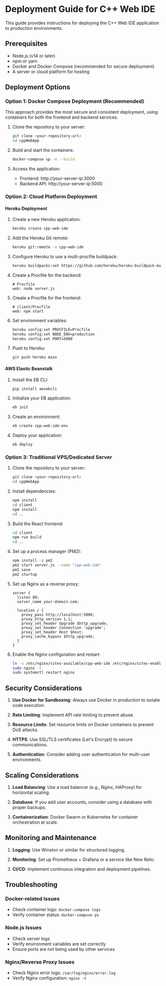 # Deployment Guide for C++ Web IDE

This guide provides instructions for deploying the C++ Web IDE application to production environments.

## Prerequisites

- Node.js (v14 or later)
- npm or yarn
- Docker and Docker Compose (recommended for secure deployment)
- A server or cloud platform for hosting

## Deployment Options

### Option 1: Docker Compose Deployment (Recommended)

This approach provides the most secure and consistent deployment, using containers for both the frontend and backend services.

1. Clone the repository to your server:
   ```bash
   git clone <your-repository-url>
   cd cppWebApp
   ```

2. Build and start the containers:
   ```bash
   docker-compose up -d --build
   ```

3. Access the application:
   - Frontend: http://your-server-ip:3000
   - Backend API: http://your-server-ip:5000

### Option 2: Cloud Platform Deployment

#### Heroku Deployment

1. Create a new Heroku application:
   ```bash
   heroku create cpp-web-ide
   ```

2. Add the Heroku Git remote:
   ```bash
   heroku git:remote -a cpp-web-ide
   ```

3. Configure Heroku to use a multi-procfile buildpack:
   ```bash
   heroku buildpacks:set https://github.com/heroku/heroku-buildpack-multi-procfile
   ```

4. Create a Procfile for the backend:
   ```
   # Procfile
   web: node server.js
   ```

5. Create a Procfile for the frontend:
   ```
   # client/Procfile
   web: npm start
   ```

6. Set environment variables:
   ```bash
   heroku config:set PROCFILE=Procfile
   heroku config:set NODE_ENV=production
   heroku config:set PORT=5000
   ```

7. Push to Heroku:
   ```bash
   git push heroku main
   ```

#### AWS Elastic Beanstalk

1. Install the EB CLI:
   ```bash
   pip install awsebcli
   ```

2. Initialize your EB application:
   ```bash
   eb init
   ```

3. Create an environment:
   ```bash
   eb create cpp-web-ide-env
   ```

4. Deploy your application:
   ```bash
   eb deploy
   ```

### Option 3: Traditional VPS/Dedicated Server

1. Clone the repository to your server:
   ```bash
   git clone <your-repository-url>
   cd cppWebApp
   ```

2. Install dependencies:
   ```bash
   npm install
   cd client
   npm install
   cd ..
   ```

3. Build the React frontend:
   ```bash
   cd client
   npm run build
   cd ..
   ```

4. Set up a process manager (PM2):
   ```bash
   npm install -g pm2
   pm2 start server.js --name "cpp-web-ide"
   pm2 save
   pm2 startup
   ```

5. Set up Nginx as a reverse proxy:
   ```nginx
   server {
     listen 80;
     server_name your-domain.com;

     location / {
       proxy_pass http://localhost:5000;
       proxy_http_version 1.1;
       proxy_set_header Upgrade $http_upgrade;
       proxy_set_header Connection 'upgrade';
       proxy_set_header Host $host;
       proxy_cache_bypass $http_upgrade;
     }
   }
   ```

6. Enable the Nginx configuration and restart:
   ```bash
   ln -s /etc/nginx/sites-available/cpp-web-ide /etc/nginx/sites-enabled/
   sudo nginx -t
   sudo systemctl restart nginx
   ```

## Security Considerations

1. **Use Docker for Sandboxing**: Always use Docker in production to isolate code execution.

2. **Rate Limiting**: Implement API rate limiting to prevent abuse.

3. **Resource Limits**: Set resource limits on Docker containers to prevent DoS attacks.

4. **HTTPS**: Use SSL/TLS certificates (Let's Encrypt) to secure communications.

5. **Authentication**: Consider adding user authentication for multi-user environments.

## Scaling Considerations

1. **Load Balancing**: Use a load balancer (e.g., Nginx, HAProxy) for horizontal scaling.

2. **Database**: If you add user accounts, consider using a database with proper backups.

3. **Containerization**: Docker Swarm or Kubernetes for container orchestration at scale.

## Monitoring and Maintenance

1. **Logging**: Use Winston or similar for structured logging.

2. **Monitoring**: Set up Prometheus + Grafana or a service like New Relic.

3. **CI/CD**: Implement continuous integration and deployment pipelines.

## Troubleshooting

### Docker-related Issues

- Check container logs: `docker-compose logs`
- Verify container status: `docker-compose ps`

### Node.js Issues

- Check server logs
- Verify environment variables are set correctly
- Ensure ports are not being used by other services

### Nginx/Reverse Proxy Issues

- Check Nginx error logs: `/var/log/nginx/error.log`
- Verify Nginx configuration: `nginx -t`
